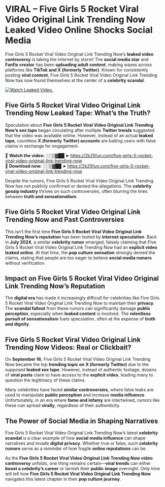 # VIRAL – Five Girls 5 Rocket Viral Video Original Link Trending Now Leaked Video Online Shocks Social Media 

Five Girls 5 Rocket Viral Video Original Link Trending Now’s **leaked video controversy** is taking the internet by storm! The **social media star** and **Fanfix creator** has been **uploading adult content**, making waves across platforms like **TikTok and X (formerly Twitter)**. Known for consistently posting **viral content**, Five Girls 5 Rocket Viral Video Original Link Trending Now has now found themselves at the center of a **celebrity scandal**.  

[![Watch Leaked Video.](https://miro.medium.com/v2/resize:fit:828/format:webp/1*cilzJN44JGOrTw9NJCrNHA.gif "Watch Leaked Video")](https://2k25fun.com/five-girls-5-rocket-viral-video-original-link-trending-now)

## **Five Girls 5 Rocket Viral Video Original Link Trending Now Leaked Tape: What’s the Truth?**  
Speculation about **Five Girls 5 Rocket Viral Video Original Link Trending Now’s sex tape** began circulating after multiple **Twitter trends** suggested that the video was available online. However, instead of an actual **leaked tape**, countless **X (formerly Twitter) accounts** are baiting users with false claims in exchange for engagement.  

🔹 **Watch the video:** ░░▒▓██ ➤ https://2k25fun.com/five-girls-5-rocket-viral-video-original-link-trending-now  
🔹 **Download now:** ░░▒▓██ ➤ https://2k25fun.com/five-girls-5-rocket-viral-video-original-link-trending-now  

Despite the rumors, Five Girls 5 Rocket Viral Video Original Link Trending Now has not publicly confirmed or denied the allegations. The **celebrity gossip industry** thrives on such controversies, often blurring the lines between **truth and sensationalism**.  

## **Five Girls 5 Rocket Viral Video Original Link Trending Now and Past Controversies**  
This isn’t the first time **Five Girls 5 Rocket Viral Video Original Link Trending Now’s reputation** has been tested by **internet speculation**. Back in **July 2024**, a similar **celebrity rumor** emerged, falsely claiming that Five Girls 5 Rocket Viral Video Original Link Trending Now had an **explicit video leaked online**. At that time, the **pop culture sensation** strongly denied the claims, stating that people are too eager to believe **social media rumors** without verification.  

## **Impact on Five Girls 5 Rocket Viral Video Original Link Trending Now’s Reputation**  
The **digital era** has made it increasingly difficult for celebrities like Five Girls 5 Rocket Viral Video Original Link Trending Now to maintain their **privacy**. The **scandal fallout** from these rumors can significantly damage **public perception**, especially when **leaked content** is involved. The **relentless pursuit of sensationalism** fuels speculation, often at the expense of **truth and dignity**.  

## **Five Girls 5 Rocket Viral Video Original Link Trending Now Videos: Real or Clickbait?**  
On **September 16**, Five Girls 5 Rocket Viral Video Original Link Trending Now became the top **trending topic on X (formerly Twitter)** due to the supposed **leaked sex tape**. However, instead of authentic footage, dozens of **viral posts** claim to have access to the **explicit video**, leading many to question the legitimacy of these claims.  

Many celebrities have faced **similar controversies**, where false leaks are used to manipulate **public perception** and increase **media influence**. Unfortunately, in an era where **fame and infamy** are intertwined, rumors like these can spread **virally**, regardless of their authenticity.  

## **The Power of Social Media in Shaping Narratives**  
Five Girls 5 Rocket Viral Video Original Link Trending Now’s latest **celebrity scandal** is a clear example of how **social media influence** can shape narratives and invade **digital privacy**. Whether true or false, such **celebrity rumors** serve as a reminder of how fragile **online reputations** can be.  

As the **Five Girls 5 Rocket Viral Video Original Link Trending Now video controversy** unfolds, one thing remains certain—**viral trends** can either **boost a celebrity’s career** or tarnish their **public image** overnight. Only time will tell how **Five Girls 5 Rocket Viral Video Original Link Trending Now** navigates this latest chapter in their **pop culture journey**. 